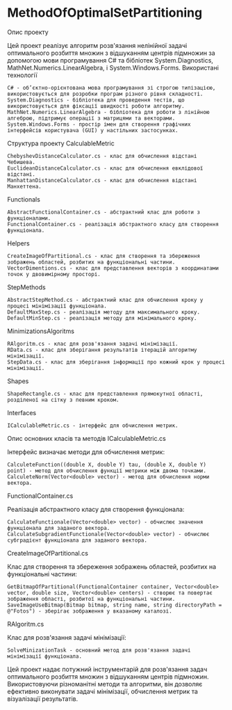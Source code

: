 # MethodOfOptimalSetPartitioning
Опис проекту

Цей проект реалізує алгоритм розв'язання нелінійної задачі оптимального розбиття множин з відшуканням центрів підмножин за допомогою мови програмування C# та бібліотек System.Diagnostics, MathNet.Numerics.LinearAlgebra, і System.Windows.Forms.
Використані технології

    C# - об’єктно-орієнтована мова програмування зі строгою типізацією, використовується для розробки програм різного рівня складності.
    System.Diagnostics - бібліотека для проведення тестів, що використовується для фіксації швидкості роботи алгоритму.
    MathNet.Numerics.LinearAlgebra - бібліотека для роботи з лінійною алгеброю, підтримує операції з матрицями та векторами.
    System.Windows.Forms - простір імен для створення графічних інтерфейсів користувача (GUI) у настільних застосунках.

Структура проекту
CalculableMetric

    ChebyshevDistanceCalculator.cs - клас для обчислення відстані Чебишева.
    EuclideanDistanceCalculator.cs - клас для обчислення евклідової відстані.
    ManhattanDistanceCalculator.cs - клас для обчислення відстані Манхеттена.

Functionals

    AbstractFunctionalContainer.cs - абстрактний клас для роботи з функціоналами.
    FunctionalContainer.cs - реалізація абстрактного класу для створення функціонала.

Helpers

    CreateImageOfPartitional.cs - клас для створення та збереження зображень областей, розбитих на функціональні частини.
    VectorDimentions.cs - клас для представлення векторів з координатами точок у двовимірному просторі.

StepMethods

    AbstractStepMethod.cs - абстрактний клас для обчислення кроку у процесі мінімізації функціонала.
    DefaultMaxStep.cs - реалізація методу для максимального кроку.
    DefaultMinStep.cs - реалізація методу для мінімального кроку.

MinimizationsAlgoritms

    RAlgoritm.cs - клас для розв'язання задачі мінімізації.
    RData.cs - клас для зберігання результатів ітерацій алгоритму мінімізації.
    StepData.cs - клас для зберігання інформації про кожний крок у процесі мінімізації.

Shapes

    ShapeRectangle.cs - клас для представлення прямокутної області, розділеної на сітку з певним кроком.

Interfaces

    ICalculableMetric.cs - інтерфейс для обчислення метрик.

Опис основних класів та методів
ICalculableMetric.cs

Інтерфейс визначає методи для обчислення метрик:

    CalculeteFunction((double X, double Y) tau, (double X, double Y) point) - метод для обчислення функції метрики між двома точками.
    CalculeteNorm(Vector<double> vector) - метод для обчислення норми вектора.

FunctionalContainer.cs

Реалізація абстрактного класу для створення функціонала:

    CalculateFunctionale(Vector<double> vector) - обчислює значення функціонала для заданого вектора.
    CalculateSubgradientFunctionale(Vector<double> vector) - обчислює субградієнт функціонала для заданого вектора.

CreateImageOfPartitional.cs

Клас для створення та збереження зображень областей, розбитих на функціональні частини:

    GetBitmapOfPartitional(FunctionalContainer container, Vector<double> vector, double size, Vector<double> centers) - створює та повертає зображення області, розбитої на функціональні частини.
    SaveImageUseBitmap(Bitmap bitmap, string name, string directoryPath = @"Fotos") - зберігає зображення у вказаному каталозі.

RAlgoritm.cs

Клас для розв'язання задачі мінімізації:

    SolveMinizationTask - основний метод для розв'язання задачі мінімізації функціонала.



Цей проект надає потужний інструментарій для розв'язання задач оптимального розбиття множин з відшуканням центрів підмножин. Використовуючи різноманітні методи та алгоритми, він дозволяє ефективно виконувати задачі мінімізації, обчислення метрик та візуалізації результатів.
